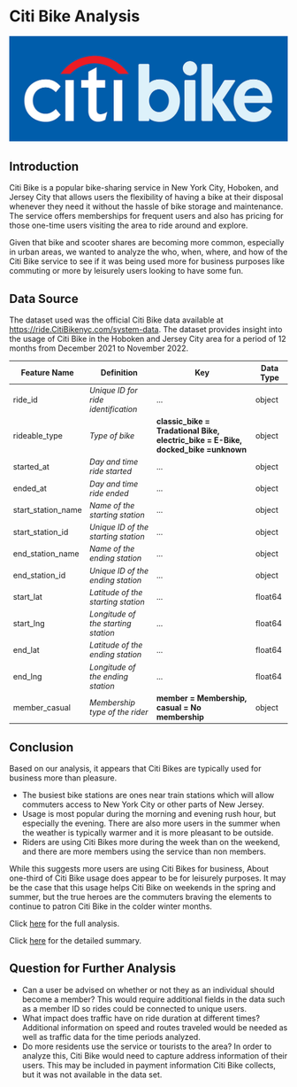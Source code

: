 # Citi Bike Analysis
![Citi Bike Logo](images/citibike_logo.png)

## Introduction
Citi Bike is a popular bike-sharing service in New York City, Hoboken, and Jersey City that allows users the flexibility of having a bike at their disposal whenever they need it without the hassle of bike storage and maintenance. The service offers memberships for frequent users and also has pricing for those one-time users visiting the area to ride around and explore.

Given that bike and scooter shares are becoming more common, especially in urban areas, we wanted to analyze the who, when, where, and how of the Citi Bike service to see if it was being used more for business purposes like commuting or more by leisurely users looking to have some fun.

## Data Source
The dataset used was the official Citi Bike data available at https://ride.CitiBikenyc.com/system-data. The dataset provides insight into the usage of Citi Bike in the Hoboken and Jersey City area for a period of 12 months from December 2021 to November 2022.

| Feature Name | Definition | Key | Data Type |
|--------------|------------|-----| --------- |
| ride_id | _Unique ID for ride identification_ | ... | object |
| rideable_type | _Type of bike_ | __classic_bike = Tradational Bike, electric_bike = E-Bike, docked_bike =unknown__ | object |
| started_at | _Day and time ride started_ | ... | object |
| ended_at | _Day and time ride ended_ | ... | object |
| start_station_name | _Name of the starting station_ | ... | object |
| start_station_id | _Unique ID of the starting station_ | ... | object |
| end_station_name | _Name of the ending station_ | ... | object |
| end_station_id | _Unique ID of the ending station_ | ... | object |
| start_lat | _Latitude of the starting station_ | ... | float64 |
| start_lng | _Longitude of the starting station_ | ... | float64 |
| end_lat | _Latitude of the ending station_ | ... | float64 |
| end_lng | _Longitude of the ending station_ | ... | float64 |
| member_casual | _Membership type of the rider_ | __member = Membership, casual = No membership__ | object |

## Conclusion
Based on our analysis, it appears that Citi Bikes are typically used for business more than pleasure.
* The busiest bike stations are ones near train stations which will allow commuters access to New York City or other parts of New Jersey.
* Usage is most popular during the morning and evening rush hour, but especially the evening. There are also more users in the summer when the weather is typically warmer and it is more pleasant to be outside.
* Riders are using Citi Bikes more during the week than on the weekend, and there are more members using the service than non members.

While this suggests more users are using Citi Bikes for business, About one-third of Citi Bike usage does appear to be for leisurely purposes. It may be the case that this usage helps Citi Bike on weekends in the spring and summer, but the true heroes are the commuters braving the elements to continue to patron Citi Bike in the colder winter months.

Click [here](https://github.com/car13mesquita/DATA6505-FinalProject/blob/main/analysis.ipynb) for the full analysis.

Click [here](https://github.com/car13mesquita/DATA6505-FinalProject/blob/main/summary.ipynb) for the detailed summary.

## Question for Further Analysis
* Can a user be advised on whether or not they as an individual should become a member? This would require additional fields in the data such as a member ID so rides could be connected to unique users.
* What impact does traffic have on ride duration at different times? Additional information on speed and routes traveled would be needed as well as traffic data for the time periods analyzed.
* Do more residents use the service or tourists to the area? In order to analyze this, Citi Bike would need to capture address information of their users. This may be included in payment information Citi Bike collects, but it was not available in the data set.
